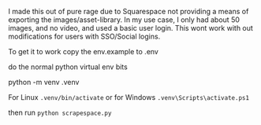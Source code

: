 I made this out of pure rage due to Squarespace not providing a means of exporting the images/asset-library. In my use case, I only had about 50 images, and no video, and used a basic user login. This wont work with out modifications for users with SSO/Social logins. 


To get it to work
copy the env.example to .env

do the normal python virtual env bits

python -m venv .venv

For Linux
`.venv/bin/activate`
or for Windows
`.venv\Scripts\activate.ps1`

then run `python scrapespace.py`
